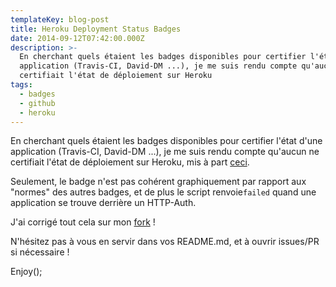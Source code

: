 ```yaml
---
templateKey: blog-post
title: Heroku Deployment Status Badges
date: 2014-09-12T07:42:00.000Z
description: >-
  En cherchant quels étaient les badges disponibles pour certifier l'état d'une
  application (Travis-CI, David-DM ...), je me suis rendu compte qu'aucun ne
  certifiait l'état de déploiement sur Heroku
tags:
  - badges
  - github
  - heroku
---
```

En cherchant quels étaient les badges disponibles pour certifier l'état d'une application (Travis-CI, David-DM ...), je me suis rendu compte qu'aucun ne certifiait l'état de déploiement sur Heroku, mis à part [ceci](https://github.com/pussinboots/heroku-badge).

Seulement, le badge n'est pas cohérent graphiquement par rapport aux "normes" des autres badges, et de plus le script renvoie`failed` quand une application se trouve derrière un HTTP-Auth.

J'ai corrigé tout cela sur mon [fork](http://github.com/welcomattic/heroku-badge) !

N'hésitez pas à vous en servir dans vos README.md, et à ouvrir issues/PR si nécessaire !

Enjoy();
